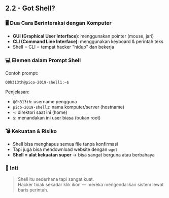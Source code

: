 ## 2.2 - Got Shell?

### 🖥️ Dua Cara Berinteraksi dengan Komputer

- **GUI (Graphical User Interface)**: menggunakan pointer (mouse, jari)
- **CLI (Command Line Interface)**: menggunakan keyboard & perintah teks
- Shell = CLI = tempat hacker "hidup" dan bekerja

### 💻 Elemen dalam Prompt Shell

Contoh prompt:
```
Q0h313th@pico-2019-shell1:~$
```

Penjelasan:
- `Q0h313th`: username pengguna
- `pico-2019-shell1`: nama komputer/server (hostname)
- `~`: direktori saat ini (home)
- `$`: menandakan ini user biasa (bukan root)

### 💣 Kekuatan & Risiko

- Shell bisa menghapus semua file tanpa konfirmasi
- Tapi juga bisa mendownload website dengan `wget`
- **Shell = alat kekuatan super** → bisa sangat berguna atau berbahaya

### 🔑 Inti

> Shell itu sederhana tapi sangat kuat.  
> Hacker tidak sekadar klik ikon — mereka mengendalikan sistem lewat baris perintah.

